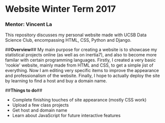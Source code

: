 # Website Winter Term 2017
### Mentor: Vincent La

This repository discusses my personal website made with UCSB Data Science Club, encompassing HTML, CSS, Python and Django.

##**Overview**##
My main purpose for creating a website is to showcase my statistical projects online (as well as on inertia7), and also to become more familar with certain programming languages. Firstly, I created a very basic 'rookie' website, mainly made from HTML and CSS, to get a simple jist of everything. Now I am editing very specific items to improve the appearance and professionalism of the website. Finally, I hope to actually deploy the site by learning to find a host and buy a domain name.

##**Things to do**##
+ Complete finishing touches of site appearance (mostly CSS work)
+ Upload a few class projects
+ Get host and domain name
+ Learn about JavaScript for future interactive features

